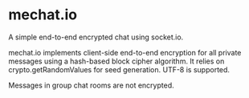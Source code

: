 # mechat.io
A simple end-to-end encrypted chat using socket.io.

mechat.io implements client-side end-to-end encryption for all private messages using a hash-based block cipher algorithm. It relies on crypto.getRandomValues for seed generation. UTF-8 is supported.

Messages in group chat rooms are not encrypted.